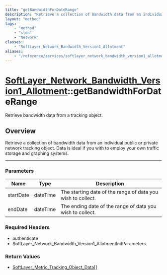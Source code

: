 ```yaml
---
title: "getBandwidthForDateRange"
description: "Retrieve a collection of bandwidth data from an individual public or private network tracking object. Data is ideal if y... "
layout: "method"
tags:
    - "method"
    - "sldn"
    - "Network"
classes:
    - "SoftLayer_Network_Bandwidth_Version1_Allotment"
aliases:
    - "/reference/services/softlayer_network_bandwidth_version1_allotment/getBandwidthForDateRange"
---
```

# [SoftLayer_Network_Bandwidth_Version1_Allotment](/reference/services/SoftLayer_Network_Bandwidth_Version1_Allotment)::getBandwidthForDateRange


Retrieve bandwidth data from a tracking object.


## Overview 
Retrieve a collection of bandwidth data from an individual public or private network tracking object. Data is ideal if you with to employ your own traffic storage and graphing systems. 

-----

### Parameters 
|Name | Type | Description |
| --- | --- | --- |
|startDate| dateTime| The starting date of the range of data you wish to collect.|
|endDate| dateTime| The ending date of the range of data you wish to collect.|


### Required Headers
* authenticate
* SoftLayer_Network_Bandwidth_Version1_AllotmentInitParameters


### Return Values
* <a href='/reference/datatypes/SoftLayer_Metric_Tracking_Object_Data'>SoftLayer_Metric_Tracking_Object_Data[] </a>




